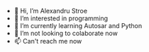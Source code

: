 - 👋 Hi, I’m Alexandru Stroe
- 👀 I’m interested in programming
- 🌱 I’m currently learning Autosar and Python
- 💞️ I’m not looking to colaborate now
- 📫 Can't reach me now

<!---
StroeA147/StroeA147 is a ✨ special ✨ repository because its `README.md` (this file) appears on your GitHub profile.
You can click the Preview link to take a look at your changes.
--->
